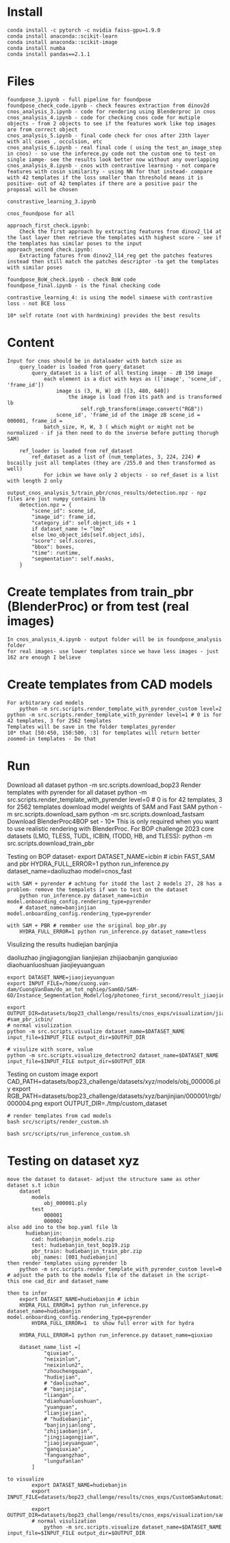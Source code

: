 # Install
    conda install -c pytorch -c nvidia faiss-gpu=1.9.0
    conda install anaconda::scikit-learn
    conda install anaconda::scikit-image
    conda install numba
    conda install pandas==2.1.1

# Files
    foundpose_3.ipynb - full pipeline for foundpose 
    foundpose_check_code.ipynb - check feaures extraction from dinov2d
    cnos_analysis_3.ipynb - code for rendering using Blenderproc in cnos
    cnos_analysis_4.ipynb - code for checking cnos code for mutiple objects - from 2 objects to see if the features work like top images are from correct object
    cnos_analysis_5.ipynb - final code check for cnos after 23th layer with all cases , occulsion, etc 
    cnos_analysis_6.ipynb - real final code ( using the test_an_image_step in cnos) - so use the inferece.py code not the custom one to test on single iamge- see the results look better now without any overlapping
    cnos_analysis_8.ipynb - cnos with contrastive learning - not compare features with cosin similarity - using NN for that instead- compare with 42 templates if the loss smaller than threshold means it is positive- out of 42 templates if there are a positive pair the proposal will be chosen

    constrastive_learning_3.ipynb

    cnos_foundpose for all 

    approach_first_check.ipynb: 
        Check the first approach by extracting features from dinov2_l14 at the last layer then retrieve the templates with highest score - see if the templates has similar poses to the input  
    approach_second_check.ipynb: 
        Extracting fatures from dinov2_l14_reg get the patches features instead then still match the patches descriptor -to get the templates with similar poses

    foundpose_BoW_check.ipynb - check BoW code
    foundpose_final.ipynb - is the final checking code

    contrastive_learning_4: is using the model simaese with contrastive loss - not BCE loss

    10* self rotate (not with hardmining) provides the best results

# Content
    Input for cnos should be in dataloader with batch size as
        query_loader is loaded from query_dataset 
            query_dataset is a list of all testing image - zB 150 image
                each element is a dict with keys as (['image', 'scene_id', 'frame_id'])
                    image is (3, H, W) zB ([3, 480, 640])
                        the image is load from its path and is transformed lb
                            self.rgb_transform(image.convert("RGB"))
                    scene_id', 'frame_id of the image zB scene_id = 000001, frame_id =  
                batch_size, H, W, 3 ( which might or might not be normalized - if ja then need to do the inverse before putting thorugh SAM)

        ref_loader is loaded from ref_dataset 
            ref_dataset as a list of (num_templates, 3, 224, 224) # bscailly just all templates (they are /255.0 and then transformed as well)
                For icbin we have only 2 objects - so ref_daset is a list with length 2 only 
    
    output_cnos_analysis_5/train_pbr/cnos_results/detection.npz - npz files are just numpy contains lb
        detection.npz = {
            "scene_id": scene_id,
            "image_id": frame_id,
            "category_id": self.object_ids + 1
            if dataset_name != "lmo"
            else lmo_object_ids[self.object_ids],
            "score": self.scores,
            "bbox": boxes,
            "time": runtime,
            "segmentation": self.masks,
        }
# Create templates from train_pbr (BlenderProc) or from test (real images)
    In cnos_analysis_4.ipynb - output folder will be in foundpose_analysis folder
    for real images- use lower templates since we have less images - just 162 are enough I believe

# Create templates from CAD models 
    For arbitarary cad models
        python -m src.scripts.render_template_with_pyrender_custom level=2 
    python -m src.scripts.render_template_with_pyrender level=1 # 0 is for 42 templates, 3 for 2562 templates
    Templates will be save in the folder templates_pyrender
    10* that [50:450, 150:500, :3] for templates will return better zoomed-in templates - Do that

# Run

Download all dataset
    python -m src.scripts.download_bop23
Render templates with pyrender for all dataset
    python -m src.scripts.render_template_with_pyrender level=0 # 0 is for 42 templates, 3 for 2562 templates
download model weights of SAM and Fast SAM
    python -m src.scripts.download_sam
    python -m src.scripts.download_fastsam
Download BlenderProc4BOP set - 10* This is only required when you want to use realistic rendering with BlenderProc.
    For BOP challenge 2023 core datasets (LMO, TLESS, TUDL, ICBIN, ITODD, HB, and TLESS):
        python -m src.scripts.download_train_pbr

Testing on BOP dataset- 
    export DATASET_NAME=icbin # icbin 
    FAST_SAM and pbr
        HYDRA_FULL_ERROR=1 python run_inference.py dataset_name=daoliuzhao model=cnos_fast

    with SAM + pyrender # achtung for itodd the last 2 models 27, 28 has a problem- remove the tempalets if wan to test on the dataset
        python run_inference.py dataset_name=icbin model.onboarding_config.rendering_type=pyrender 
        # dataset_name=banjinjian model.onboarding_config.rendering_type=pyrender

    with SAM + PBR # remmber use the original bop_pbr.py
        HYDRA_FULL_ERROR=1 python run_inference.py dataset_name=tless

Visulizing the results
hudiejian
banjinjia

daoliuzhao
jingjiagongjian 
lianjiejian 
zhijiaobanjin 
ganqiuxiao 
diaohuanluoshuan 
jiaojieyuanguan 

    export DATASET_NAME=jiaojieyuanguan
    export INPUT_FILE=/home/cuong.van-dam/CuongVanDam/do_an_tot_nghiep/Sam6D/SAM-6D/Instance_Segmentation_Model/log/photoneo_first_second/result_jiaojieyuanguan.json

    export OUTPUT_DIR=datasets/bop23_challenge/results/cnos_exps/visualization/jiaojieyuanguan_sam6d #sam_pbr_icbin/
    # normal visulization
    python -m src.scripts.visualize dataset_name=$DATASET_NAME input_file=$INPUT_FILE output_dir=$OUTPUT_DIR

    # visulize with score, value
    python -m src.scripts.visualize_detectron2 dataset_name=$DATASET_NAME input_file=$INPUT_FILE output_dir=$OUTPUT_DIR

Testing on custom image
    export CAD_PATH=datasets/bop23_challenge/datasets/xyz/models/obj_000006.ply
    export RGB_PATH=datasets/bop23_challenge/datasets/xyz/banjinjian/000001/rgb/000004.png
    export OUTPUT_DIR=./tmp/custom_dataset

    # render templates from cad models
    bash src/scripts/render_custom.sh

    bash src/scripts/run_inference_custom.sh

# Testing on dataset xyz
    move the dataset to dataset- adjust the structure same as other dataset s.t icbin
        dataset
            models
                obj_000001.ply
            test
                000001
                000002
    also add ino to the bop.yaml file lb
          hudiebanjin:
            cad: hudiebanjin_models.zip
            test: hudiebanjin_test_bop19.zip
            pbr_train: hudiebanjin_train_pbr.zip
            obj_names: [001_hudiebanjin]
    then render templates using pyrender lb
        python -m src.scripts.render_template_with_pyrender_custom level=0 # adjust the path to the models file of the dataset in the script- this one cad_dir and dataset_name
    
    then to infer
        export DATASET_NAME=hudiebanjin # icbin 
        HYDRA_FULL_ERROR=1 python run_inference.py dataset_name=hudiebanjin model.onboarding_config.rendering_type=pyrender 
            HYDRA_FULL_ERROR=1  to show full error with for hydra

        HYDRA_FULL_ERROR=1 python run_inference.py dataset_name=qiuxiao

        dataset_name_list =[
                "qiuxiao",
                "neixinlun",
                "neixinlun2",
                "zhouchengquan",
                "hudiejian",
                # "daoliuzhao",
                # "banjinjia",
                "liangan",
                "diaohuanluoshuan",
                "yuanguan",
                "lianjiejian",
                # "hudiebanjin",
                "banjinjianlong",
                "zhijiaobanjin",
                "jingjiagongjian",
                "jiaojieyuanguan",
                "ganqiuxiao",
                "fanguangzhao",
                "lungufanlan"
            ]
            
    to visualize
            export DATASET_NAME=hudiebanjin 
            export INPUT_FILE=datasets/bop23_challenge/results/cnos_exps/CustomSamAutomaticMaskGenerator_template_pbr0_aggavg_5_hudiebanjin.json

            export OUTPUT_DIR=datasets/bop23_challenge/results/cnos_exps/visualization/sam_pbr_hudiebanjin 
            # normal visulization
                python -m src.scripts.visualize dataset_name=$DATASET_NAME input_file=$INPUT_FILE output_dir=$OUTPUT_DIR





